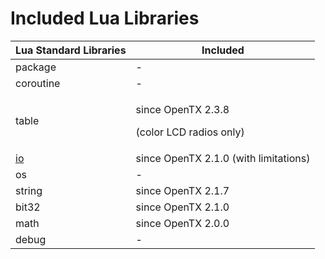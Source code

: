 # Included Lua Libraries

| Lua Standard Libraries                                                                                      | Included                                                 |
| ----------------------------------------------------------------------------------------------------------- | -------------------------------------------------------- |
| package                                                                                                     | -                                                        |
| coroutine                                                                                                   | -                                                        |
| table                                                                                                       | <p>since OpenTX 2.3.8 </p><p>(color LCD radios only)</p> |
| [io](https://github.com/EdgeTX/lua-reference-guide/blob/edgetx_2.7/part_ii_-_opentx_lua_api_programming_guide/included_lua_libraries/io-library/README.md) | since OpenTX 2.1.0 (with limitations)                    |
| os                                                                                                          | -                                                        |
| string                                                                                                      | since OpenTX 2.1.7                                       |
| bit32                                                                                                       | since OpenTX 2.1.0                                       |
| math                                                                                                        | since OpenTX 2.0.0                                       |
| debug                                                                                                       | -                                                        |
